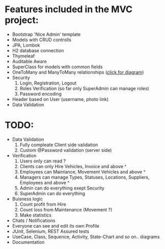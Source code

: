# Features included in the MVC project:
  - Bootstrap 'Nice Admin' template
  - Models with CRUD controlls
  - JPA, Lombok
  - H2 database connection
  - Thymeleaf
  - Auditable Aware
  - SuperClass for models with common fields
  - OneToMany and ManyToMany relationships ([click for diagram](https://github.com/Petar-I-Ivanov/rent-a-car/blob/main/diagrams/ERDiagram.jpg))
  - Security
    1. Login, Registration, Logout
    2. Roles Verification (so far only SuperAdmin can manage roles)
    3. Password encoding
  - Header based on User (username, photo link)
  - Data Validation

# TODO:
  - Data Validation
      1. Fully compleate Client side validation
      2. Custom @Password validation (server side)
  - Verification
	  1. Users only can read ?
	  2. Clients can only Hire Vehicles, Invoice and above ^
	  3. Employees can Maintance, Movement Vehicles and above ^
	  4. Managers can manage Types, Statuses, Locations, Suppliers, Employees and above ^
	  5. Admin can do everything exept Security
	  6. SuperAdmin can do everything
  - Buisness logic
	  1. Count profit from Hire
	  2. Count loss from Maintenance (Movement ?)
	  3. Make statistics
  - Chats / Notifications
  - Everyone can see and edit its own Profile
  - JUnit, Selenium, REST Assured tests
  - UseCase, Class, Sequence, Activity, State-Chart and so on.. diagrams
  - Documentation
